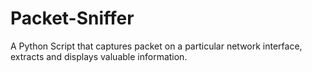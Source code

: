 # Packet-Sniffer
A Python Script that captures packet on a particular network interface, extracts and displays valuable information.
